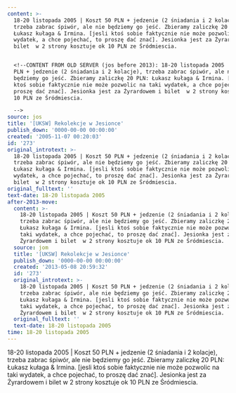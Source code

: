 ```yaml
---
content: >-
  18-20 listopada 2005 | Koszt 50 PLN + jedzenie (2 śniadania i 2 kolacje),
  trzeba zabrac śpiwór, ale nie będziemy go jeść. Zbieramy zaliczkę 20 PLN:
  Łukasz kułaga & Irmina. [jesli ktoś sobie faktycznie nie może pozwolic na taki
  wydatek, a chce pojechać, to proszę dać znać]. Jesionka jest za Żyrardowem i
  bilet  w 2 strony kosztuje ok 10 PLN ze Śródmiescia.


  <!--CONTENT FROM OLD SERVER (jos before 2013): 18-20 listopada 2005 | Koszt 50
  PLN + jedzenie (2 śniadania i 2 kolacje), trzeba zabrac śpiwór, ale nie
  będziemy go jeść. Zbieramy zaliczkę 20 PLN: Łukasz kułaga & Irmina. [jesli
  ktoś sobie faktycznie nie może pozwolic na taki wydatek, a chce pojechać, to
  proszę dać znać]. Jesionka jest za Żyrardowem i bilet  w 2 strony kosztuje ok
  10 PLN ze Śródmiescia.

  -->
source: jos
title: '[UKSW] Rekolekcje w Jesionce'
publish_down: '0000-00-00 00:00:00'
created: '2005-11-07 00:20:03'
id: '273'
original_introtext: >-
  18-20 listopada 2005 | Koszt 50 PLN + jedzenie (2 śniadania i 2 kolacje),
  trzeba zabrac śpiwór, ale nie będziemy go jeść. Zbieramy zaliczkę 20 PLN:
  Łukasz kułaga & Irmina. [jesli ktoś sobie faktycznie nie może pozwolic na taki
  wydatek, a chce pojechać, to proszę dać znać]. Jesionka jest za Żyrardowem i
  bilet  w 2 strony kosztuje ok 10 PLN ze Śródmiescia.
original_fulltext: ''
text-date: 18-20 listopada 2005
after-2013-move:
  content: >-
    18-20 listopada 2005 | Koszt 50 PLN + jedzenie (2 śniadania i 2 kolacje),
    trzeba zabrac śpiwór, ale nie będziemy go jeść. Zbieramy zaliczkę 20 PLN:
    Łukasz kułaga & Irmina. [jesli ktoś sobie faktycznie nie może pozwolic na
    taki wydatek, a chce pojechać, to proszę dać znać]. Jesionka jest za
    Żyrardowem i bilet  w 2 strony kosztuje ok 10 PLN ze Śródmiescia.
  source: jom
  title: '[UKSW] Rekolekcje w Jesionce'
  publish_down: '0000-00-00 00:00:00'
  created: '2013-05-08 20:59:32'
  id: '273'
  original_introtext: >-
    18-20 listopada 2005 | Koszt 50 PLN + jedzenie (2 śniadania i 2 kolacje),
    trzeba zabrac śpiwór, ale nie będziemy go jeść. Zbieramy zaliczkę 20 PLN:
    Łukasz kułaga & Irmina. [jesli ktoś sobie faktycznie nie może pozwolic na
    taki wydatek, a chce pojechać, to proszę dać znać]. Jesionka jest za
    Żyrardowem i bilet  w 2 strony kosztuje ok 10 PLN ze Śródmiescia.
  original_fulltext: ''
  text-date: 18-20 listopada 2005
time: 18-20 listopada 2005
---
```

18-20 listopada 2005 | Koszt 50 PLN + jedzenie (2 śniadania i 2 kolacje), trzeba zabrac śpiwór, ale nie będziemy go jeść. Zbieramy zaliczkę 20 PLN: Łukasz kułaga & Irmina. [jesli ktoś sobie faktycznie nie może pozwolic na taki wydatek, a chce pojechać, to proszę dać znać]. Jesionka jest za Żyrardowem i bilet  w 2 strony kosztuje ok 10 PLN ze Śródmiescia.

<!--CONTENT FROM OLD SERVER (jos before 2013): 18-20 listopada 2005 | Koszt 50 PLN + jedzenie (2 śniadania i 2 kolacje), trzeba zabrac śpiwór, ale nie będziemy go jeść. Zbieramy zaliczkę 20 PLN: Łukasz kułaga & Irmina. [jesli ktoś sobie faktycznie nie może pozwolic na taki wydatek, a chce pojechać, to proszę dać znać]. Jesionka jest za Żyrardowem i bilet  w 2 strony kosztuje ok 10 PLN ze Śródmiescia.
-->

<!--{{json:{"created_date":"2005-11-07 00:20:03","publish_down":"0000-00-00 00:00:00","id":"273"}}}-->